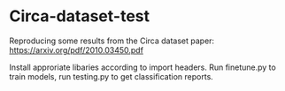 # Circa-dataset-test
Reproducing some results from the Circa dataset paper: https://arxiv.org/pdf/2010.03450.pdf

Install approriate libaries according to import headers. 
Run finetune.py to train models, run testing.py to get classification reports.
